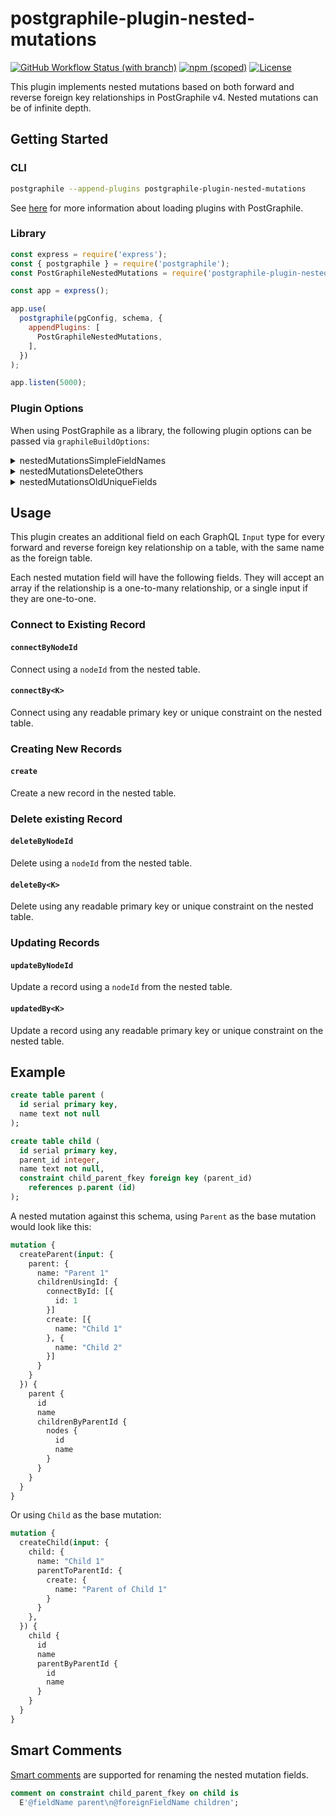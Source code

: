 # postgraphile-plugin-nested-mutations

[![GitHub Workflow Status (with branch)](https://img.shields.io/github/actions/workflow/status/brooklyn-labs/postgraphile-plugin-nested-mutations/ci.yml?branch=master&label=Build)](https://github.com/brooklyn-labs/postgraphile-plugin-nested-mutations/actions/workflows/ci.yml)
[![npm (scoped)](https://img.shields.io/npm/v/@brooklyn-labs/postgraphile-plugin-nested-mutations?label=NPM)](https://www.npmjs.com/package/@brooklyn-labs/postgraphile-plugin-nested-mutations)
[![License](https://img.shields.io/github/license/brooklyn-labs/postgraphile-plugin-nested-mutations?label=License)](https://github.com/brooklyn-labs/postgraphile-plugin-nested-mutations/blob/master/LICENSE)

This plugin implements nested mutations based on both forward and reverse foreign
key relationships in PostGraphile v4.  Nested mutations can be of infinite depth.

## Getting Started

### CLI

``` bash
postgraphile --append-plugins postgraphile-plugin-nested-mutations
```

See [here](https://www.graphile.org/postgraphile/extending/#loading-additional-plugins) for
more information about loading plugins with PostGraphile.

### Library

``` js
const express = require('express');
const { postgraphile } = require('postgraphile');
const PostGraphileNestedMutations = require('postgraphile-plugin-nested-mutations');

const app = express();

app.use(
  postgraphile(pgConfig, schema, {
    appendPlugins: [
      PostGraphileNestedMutations,
    ],
  })
);

app.listen(5000);
```

### Plugin Options

When using PostGraphile as a library, the following plugin options can be passed 
via `graphileBuildOptions`:

<details>

<summary>nestedMutationsSimpleFieldNames</summary>

Use simple field names for nested mutations.  Instead of names suffixed with
`tableBy<Key>` and `tableUsing<Key>`, tables with a single foreign key relationship 
between them will have their nested relation fields named `table`.  Defaults to
`false`.

```js
postgraphile(pgConfig, schema, {
  graphileBuildOptions: {
    nestedMutationsSimpleFieldNames: true,
  }
});
```
</details>

<details>

<summary>nestedMutationsDeleteOthers</summary>

Controls whether the `deleteOthers` field is available on nested mutations.  Defaults
to `true`.

```js
postgraphile(pgConfig, schema, {
  graphileBuildOptions: {
    nestedMutationsDeleteOthers: false,
  }
});
```
</details>

<details>

<summary>nestedMutationsOldUniqueFields</summary>

If enabled, plural names for one-to-one relations will be used.  For backwards
compatibility.  Defaults to `false`.

```js
postgraphile(pgConfig, schema, {
  graphileBuildOptions: {
    nestedMutationsOldUniqueFields: false,
  }
});
```

</details>

## Usage

This plugin creates an additional field on each GraphQL `Input` type for every forward
and reverse foreign key relationship on a table, with the same name as the foreign table.

Each nested mutation field will have the following fields. They will accept an array if
the relationship is a one-to-many relationship, or a single input if they are one-to-one.

### Connect to Existing Record
#### `connectByNodeId`
Connect using a `nodeId` from the nested table.

#### `connectBy<K>`
Connect using any readable primary key or unique constraint on the nested table.

### Creating New Records
#### `create`
Create a new record in the nested table.

### Delete existing Record
#### `deleteByNodeId`
Delete using a `nodeId` from the nested table.

#### `deleteBy<K>`
Delete using any readable primary key or unique constraint on the nested table.

### Updating Records
#### `updateByNodeId`
Update a record using a `nodeId` from the nested table.

#### `updatedBy<K>`
Update a record using any readable primary key or unique constraint on the nested table.

## Example

```sql
create table parent (
  id serial primary key,
  name text not null
);

create table child (
  id serial primary key,
  parent_id integer,
  name text not null,
  constraint child_parent_fkey foreign key (parent_id)
    references p.parent (id)
);
```

A nested mutation against this schema, using `Parent` as the base mutation
would look like this:

``` graphql
mutation {
  createParent(input: {
    parent: {
      name: "Parent 1"
      childrenUsingId: {
        connectById: [{
          id: 1
        }]
        create: [{
          name: "Child 1"
        }, {
          name: "Child 2"
        }]
      }
    }
  }) {
    parent {
      id
      name
      childrenByParentId {
        nodes {
          id
          name
        }
      }
    }
  }
}
```

Or using `Child` as the base mutation:

``` graphql
mutation {
  createChild(input: {
    child: {
      name: "Child 1"
      parentToParentId: {
        create: {
          name: "Parent of Child 1"
        }
      }
    },
  }) {
    child {
      id
      name
      parentByParentId {
        id
        name
      }
    }
  }
}
```

## Smart Comments

[Smart comments](https://www.graphile.org/postgraphile/smart-comments/) are supported for 
renaming the nested mutation fields.

```sql
comment on constraint child_parent_fkey on child is
  E'@fieldName parent\n@foreignFieldName children';
```
